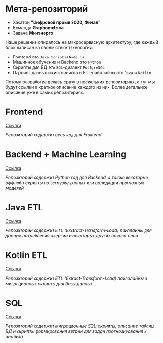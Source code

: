 # Мета-репозиторий

* Хакатон **"Цифровой проыв 2020, Финал"**
* Команда **Graphometrica** 
* Задача **Минэнерго**

Наше решение опиралось на микросервисную архитектуру, где каждый блок написан на своём стеке технологий:

* Frontend это `Java Script` и `Node.js`
* Машинное обучение и Backend это `Python`
* Скрипты для БД это `SQL`-диалект `PostgreSQL`
* Парсинг данных из источников и ETL-пайплайны это `Java` и `Kotlin`

Потому разработка велась сразу в нескольких репозиториях, а тут мы будут ссылки и краткое описание каждого из них. Более детальное описание уже в самих репозиториях.

# Frontend
[Ссылка](https://github.com/graphometrica/leaders2020_final_frontend)

*Репозиторий содержит весь код для Frontend*

# Backend + Machine Learning
[Ссылка](https://github.com/graphometrica/minenergo-models)

*Репозиторий содержит Python код для Backend, а также некоторые оффлайн скрипты по загрузке данных или валидации прогнозных моделей*

# Java ETL
[Ссылка](https://github.com/graphometrica/power_parser)

*Репозиторий содержит ETL (Exctract-Transform-Load) пайплайны для данных потребления энергии и некоторых других показателей*

# Kotlin ETL
[Ссылка](https://github.com/graphometrica/minenegro_backend)

*Репозиторий содержит ETL (Extract-Transform-Load) пайпалайны и миграционные скрипты для базы данных*

# SQL
[Ссылка](https://github.com/graphometrica/minenergo_sql)

*Репозиторий содержит миграционные SQL-скрипты, описание таблиц БД и скрипты формирования витрин для задач прогнозирования и анализа*
